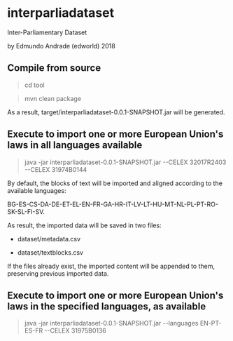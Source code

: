 # interparliadataset
Inter-Parliamentary Dataset

by Edmundo Andrade (edworld) 2018

## Compile from source
> cd tool

> mvn clean package

As a result, target/interparliadataset-0.0.1-SNAPSHOT.jar will be generated. 

## Execute to import one or more European Union's laws in all languages available
> java -jar interparliadataset-0.0.1-SNAPSHOT.jar --CELEX 32017R2403 --CELEX 31974B0144

By default, the blocks of text will be imported and aligned according to the available languages:

BG-ES-CS-DA-DE-ET-EL-EN-FR-GA-HR-IT-LV-LT-HU-MT-NL-PL-PT-RO-SK-SL-FI-SV.

As result, the imported data will be saved in two files:

* dataset/metadata.csv

* dataset/textblocks.csv

If the files already exist, the imported content will be appended to them, preserving previous imported data. 

## Execute to import one or more European Union's laws in the specified languages, as available
> java -jar interparliadataset-0.0.1-SNAPSHOT.jar --languages EN-PT-ES-FR --CELEX 31975B0136

